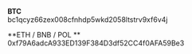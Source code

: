 **BTC** <br />
bc1qcyz66zex008cfnhdp5wkd2058ltstrv9xf6v4j

**ETH / BNB / POL ** <br />
0xf79A6adcA933ED139F384D3df52CC4f0AFA59Be3

